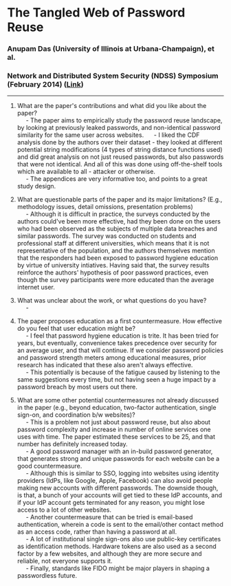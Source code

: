 # The Tangled Web of Password Reuse
### Anupam Das (University of Illinois at Urbana-Champaign), et al.
### Network and Distributed System Security (NDSS) Symposium (February 2014) ([Link](https://www.cs.umd.edu/class/spring2017/cmsc818O/papers/tangled-web.pdf))

---

1. What are the paper's contributions and what did you like about the paper?  
&nbsp;&nbsp;&nbsp;&nbsp; - The paper aims to empirically study the password reuse landscape, by looking at previously leaked passwords, and non-identical password similarity for the same user across websites. 
&nbsp;&nbsp;&nbsp;&nbsp; - I liked the CDF analysis done by the authors over their dataset - they looked at different potential string modifications (4 types of string distance functions used) and did great analysis on not just reused passwords, but also passwords that were not identical. And all of this was done using off-the-shelf tools which are available to all - attacker or otherwise.  
&nbsp;&nbsp;&nbsp;&nbsp; - The appendices are very informative too, and points to a great study design.  

2. What are questionable parts of the paper and its major limitations? (E.g., methodology issues, detail omissions, presentation problems)  
&nbsp;&nbsp;&nbsp;&nbsp; - Although it is difficult in practice, the surveys conducted by the authors could've been more effective, had they been done on the users who had been observed as the subjects of multiple data breaches and similar passwords. The survey was conducted on students and professional staff at different universities, which means that it is not representative of the population, and the authors themselves mention that the responders had been exposed to password hygiene education by virtue of university intiatives. Having said that, the survey results reinforce the authors' hypothesis of poor password practices, even though the survey participants were more educated than the average internet user.  

3. What was unclear about the work, or what questions do you have?  
&nbsp;&nbsp;&nbsp;&nbsp; - 

4. The paper proposes education as a first countermeasure. How effective do you feel that user education might be?  
&nbsp;&nbsp;&nbsp;&nbsp; - I feel that password hygiene education is trite. It has been tried for years, but eventually, convenience takes precedence over security for an average user, and that will continue. If we consider password policies and password strength meters among educational measures, prior research has indicated that these also aren't always effective.  
&nbsp;&nbsp;&nbsp;&nbsp; - This potentially is because of the fatigue caused by listening to the same suggestions every time, but not having seen a huge impact by a password breach by most users out there.  

5. What are some other potential countermeasures not already discussed in the paper (e.g., beyond education, two-factor authentication, single sign-on, and coordination b/w websites)?  
&nbsp;&nbsp;&nbsp;&nbsp; - This is a problem not just about password reuse, but also about password complexity and increase in number of online services one uses with time. The paper estimated these services to be 25, and that number has definitely increased today.  
&nbsp;&nbsp;&nbsp;&nbsp; - A good password manager with an in-build password generator, that generates strong and unique passwords for each website can be a good countermeasure.  
&nbsp;&nbsp;&nbsp;&nbsp; - Although this is similar to SSO, logging into websites using identity providers (IdPs, like Google, Apple, Facebook) can also avoid people making new accounts with different passwords. The downside though, is that, a bunch of your accounts will get tied to these IdP accounts, and if your IdP account gets terminated for any reason, you might lose access to a lot of other websites.  
&nbsp;&nbsp;&nbsp;&nbsp; - Another countermeasure that can be tried is email-based authentication, wherein a code is sent to the email/other contact method as an access code, rather than having a password at all.  
&nbsp;&nbsp;&nbsp;&nbsp; - A lot of institutional single sign-ons also use public-key certificates as identification methods. Hardware tokens are also used as a second factor by a few websites, and although they are more secure and reliable, not everyone supports it.  
&nbsp;&nbsp;&nbsp;&nbsp; - Finally, standards like FIDO might be major players in shaping a passwordless future.  
